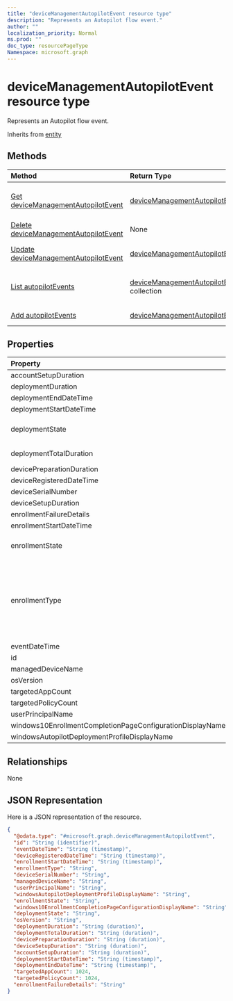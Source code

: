 ```yaml
---
title: "deviceManagementAutopilotEvent resource type"
description: "Represents an Autopilot flow event."
author: ""
localization_priority: Normal
ms.prod: ""
doc_type: resourcePageType
Namespace: microsoft.graph
---
```



# deviceManagementAutopilotEvent resource type

Represents an Autopilot flow event.


Inherits from [entity](../resources/entity.md)

## Methods
|Method|Return Type|Description|
|:---|:---|:---|
|[Get deviceManagementAutopilotEvent](../api/devicemanagementautopilotevent-get.md)|[deviceManagementAutopilotEvent](../resources/deviceManagementAutopilotEvent.md)|Read properties and relationships of the [deviceManagementAutopilotEvent](../resources/devicemanagementautopilotevent.md) object.|
|[Delete deviceManagementAutopilotEvent](../api/devicemanagementautopilotevent-delete.md)|None|Deletes a [deviceManagementAutopilotEvent](../resources/devicemanagementautopilotevent.md).|
|[Update deviceManagementAutopilotEvent](../api/devicemanagementautopilotevent-update.md)|[deviceManagementAutopilotEvent](../resources/deviceManagementAutopilotEvent.md)|Update the properties of a [deviceManagementAutopilotEvent](../resources/devicemanagementautopilotevent.md) object.|
|[List autopilotEvents](../api/intune-devices-devicemanagement-list-autopilotevents.md)|[deviceManagementAutopilotEvent](../resources/deviceManagementAutopilotEvent.md) collection|Get the deviceManagementAutopilotEvents from the autopilotEvents navigation property.|
|[Add autopilotEvents](../api/intune-devices-devicemanagement-post-autopilotevents.md)|[deviceManagementAutopilotEvent](../resources/deviceManagementAutopilotEvent.md)|Add autopilotEvents by posting to the autopilotEvents collection.|

## Properties
|Property|Type|Description|
|:---|:---|:---|
|accountSetupDuration|Duration|Time spent in user ESP.|
|deploymentDuration|Duration|Autopilot deployment duration including enrollment.|
|deploymentEndDateTime|DateTimeOffset|Deployment end time.|
|deploymentStartDateTime|DateTimeOffset|Deployment start time.|
|deploymentState|Enumeration|Deployment state like Success, Failure, InProgress, SuccessWithTimeout. Possible values are: `unknown`, `success`, `inProgress`, `failure`, `successWithTimeout`.|
|deploymentTotalDuration|Duration|Total deployment duration from enrollment to Desktop screen.|
|devicePreparationDuration|Duration|Time spent in device enrollment.|
|deviceRegisteredDateTime|DateTimeOffset|Device registration date.|
|deviceSerialNumber|String|Device serial number.|
|deviceSetupDuration|Duration|Time spent in device ESP.|
|enrollmentFailureDetails|String|Enrollment failure details.|
|enrollmentStartDateTime|DateTimeOffset|Device enrollment start date.|
|enrollmentState|Enumeration|Enrollment state like Enrolled, Failed. Possible values are: `unknown`, `enrolled`, `pendingReset`, `failed`, `notContacted`, `blocked`.|
|enrollmentType|Enumeration|Enrollment type. Possible values are: `unknown`, `azureADJoinedWithAutopilotProfile`, `offlineDomainJoined`, `azureADJoinedUsingDeviceAuthWithAutopilotProfile`, `azureADJoinedUsingDeviceAuthWithoutAutopilotProfile`, `azureADJoinedWithOfflineAutopilotProfile`, `azureADJoinedWithWhiteGlove`, `offlineDomainJoinedWithWhiteGlove`, `offlineDomainJoinedWithOfflineAutopilotProfile`.|
|eventDateTime|DateTimeOffset|Time when the event occurred .|
|id|String| Inherited from [entity](../resources/entity.md)|
|managedDeviceName|String|Managed device name.|
|osVersion|String|Device operating system version.|
|targetedAppCount|Int32|Count of applications targeted.|
|targetedPolicyCount|Int32|Count of policies targeted.|
|userPrincipalName|String|User principal name used to enroll the device.|
|windows10EnrollmentCompletionPageConfigurationDisplayName|String|Enrollment Status Page profile name|
|windowsAutopilotDeploymentProfileDisplayName|String|Autopilot profile name.|

## Relationships
None

## JSON Representation
Here is a JSON representation of the resource.
<!-- {
  "blockType": "resource",
  "keyProperty": "id",
  "@odata.type": "microsoft.graph.deviceManagementAutopilotEvent",
  "baseType": "microsoft.graph.entity",
  "openType": false
}
-->
``` json
{
  "@odata.type": "#microsoft.graph.deviceManagementAutopilotEvent",
  "id": "String (identifier)",
  "eventDateTime": "String (timestamp)",
  "deviceRegisteredDateTime": "String (timestamp)",
  "enrollmentStartDateTime": "String (timestamp)",
  "enrollmentType": "String",
  "deviceSerialNumber": "String",
  "managedDeviceName": "String",
  "userPrincipalName": "String",
  "windowsAutopilotDeploymentProfileDisplayName": "String",
  "enrollmentState": "String",
  "windows10EnrollmentCompletionPageConfigurationDisplayName": "String",
  "deploymentState": "String",
  "osVersion": "String",
  "deploymentDuration": "String (duration)",
  "deploymentTotalDuration": "String (duration)",
  "devicePreparationDuration": "String (duration)",
  "deviceSetupDuration": "String (duration)",
  "accountSetupDuration": "String (duration)",
  "deploymentStartDateTime": "String (timestamp)",
  "deploymentEndDateTime": "String (timestamp)",
  "targetedAppCount": 1024,
  "targetedPolicyCount": 1024,
  "enrollmentFailureDetails": "String"
}
```

